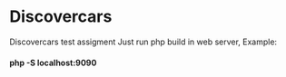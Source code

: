 # Discovercars

Discovercars test assigment
Just run php build in web server, Example:

#### php -S localhost:9090
